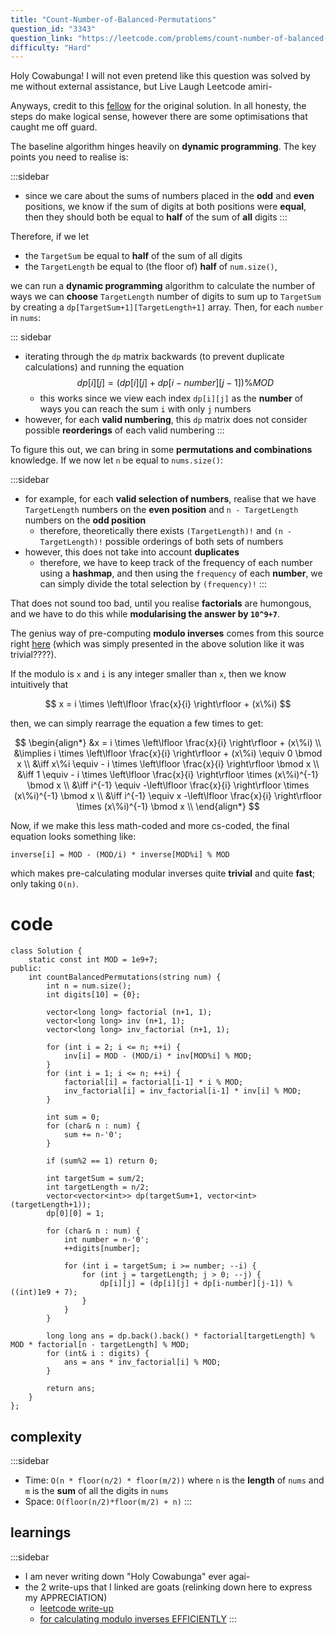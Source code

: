 ```yaml
---
title: "Count-Number-of-Balanced-Permutations"
question_id: "3343"
question_link: "https://leetcode.com/problems/count-number-of-balanced-permutations/"
difficulty: "Hard"
---
```


Holy Cowabunga! I will not even pretend like this question was solved by me without external assistance, but Live Laugh Leetcode amiri-

Anyways, credit to this [fellow](https://leetcode.com/problems/count-number-of-balanced-permutations/solutions/6726791/dp-combinatorics-step-by-step-with-images-example-walkthrough-c-python-java/?envType=daily-question&envId=2025-05-09)
for the original solution.
In all honesty, the steps do make logical sense, however there are some optimisations that caught me off guard.

The baseline algorithm hinges heavily on **dynamic programming**.
The key points you need to realise is:

:::sidebar
- since we care about the sums of numbers placed in the **odd** and **even** positions, we know if the sum of digits at both positions were **equal**, then they should both be equal to **half** of the sum of **all** digits
:::

Therefore,
if we let

- the `TargetSum` be equal to **half** of the sum of all digits
- the `TargetLength` be equal to (the floor of) **half** of `num.size()`,

we can run a **dynamic programming** algorithm to calculate the number of ways we can **choose** `TargetLength` number of digits to sum up to `TargetSum`
by creating a `dp[TargetSum+1][TargetLength+1]` array.
Then, for each `number` in `nums`:

::: sidebar
- iterating through the `dp` matrix backwards (to prevent duplicate calculations) and running the equation $$dp[i][j] = (dp[i][j] + dp[i-number][j-1]) \% MOD$$
    - this works since we view each index `dp[i][j]` as the **number** of ways you can reach the sum `i` with only `j` numbers
- however, for each **valid numbering**, this `dp` matrix does not consider possible **reorderings** of each valid numbering
:::

To figure this out, we can bring in some **permutations and combinations** knowledge.
If we now let `n` be equal to `nums.size()`:

:::sidebar
- for example, for each **valid selection of numbers**, realise that we have `TargetLength` numbers on the **even position** and `n - TargetLength` numbers on the **odd position**
    - therefore, theoretically there exists `(TargetLength)!` and `(n - TargetLength)!` possible orderings of both sets of numbers
- however, this does not take into account **duplicates**
    - therefore, we have to keep track of the frequency of each number using a **hashmap**, and then using the `frequency` of each **number**, we can simply divide the total selection by `(frequency)!`
:::

That does not sound too bad, until you realise **factorials** are humongous, and we have to do this while **modularising the answer by `10^9+7`**.

The genius way of pre-computing **modulo inverses** comes from this source right [here](https://codeforces.com/blog/entry/83075) (which was simply presented in the above solution like it was trivial????).

If the modulo is `x` and `i` is any integer smaller than `x`,
then we know intuitively that 

$$
x = i \times \left\lfloor \frac{x}{i} \right\rfloor + (x\%i)
$$

then, we can simply rearrage the equation a few times to get:

$$
\begin{align*}
&x = i \times \left\lfloor \frac{x}{i} \right\rfloor + (x\%i) \\
&\implies i \times \left\lfloor \frac{x}{i} \right\rfloor + (x\%i) \equiv 0 \bmod x \\
&\iff  x\%i \equiv - i \times \left\lfloor \frac{x}{i} \right\rfloor \bmod x \\
&\iff  1 \equiv - i \times \left\lfloor \frac{x}{i} \right\rfloor \times (x\%i)^{-1} \bmod x \\
&\iff  i^{-1} \equiv -\left\lfloor \frac{x}{i} \right\rfloor \times (x\%i)^{-1} \bmod x \\
&\iff  i^{-1} \equiv x -\left\lfloor \frac{x}{i} \right\rfloor \times (x\%i)^{-1} \bmod x \\
\end{align*}
$$

Now, if we make this less math-coded and more cs-coded, the final equation looks something like:

```
inverse[i] = MOD - (MOD/i) * inverse[MOD%i] % MOD
```

which makes pre-calculating modular inverses quite **trivial** and quite **fast**; only taking `O(n)`.

# cod<span>e</span>

```{.cpp}
class Solution {
    static const int MOD = 1e9+7;
public:
    int countBalancedPermutations(string num) {
        int n = num.size();
        int digits[10] = {0};

        vector<long long> factorial (n+1, 1);
        vector<long long> inv (n+1, 1);
        vector<long long> inv_factorial (n+1, 1);

        for (int i = 2; i <= n; ++i) {
            inv[i] = MOD - (MOD/i) * inv[MOD%i] % MOD;
        }
        for (int i = 1; i <= n; ++i) {
            factorial[i] = factorial[i-1] * i % MOD;
            inv_factorial[i] = inv_factorial[i-1] * inv[i] % MOD;
        }
        
        int sum = 0;
        for (char& n : num) {
            sum += n-'0';
        }

        if (sum%2 == 1) return 0;

        int targetSum = sum/2;
        int targetLength = n/2;
        vector<vector<int>> dp(targetSum+1, vector<int>(targetLength+1));
        dp[0][0] = 1;

        for (char& n : num) {
            int number = n-'0';
            ++digits[number];

            for (int i = targetSum; i >= number; --i) {
                for (int j = targetLength; j > 0; --j) {
                    dp[i][j] = (dp[i][j] + dp[i-number][j-1]) % ((int)1e9 + 7);
                }
            }
        }
        
        long long ans = dp.back().back() * factorial[targetLength] % MOD * factorial[n - targetLength] % MOD;
        for (int& i : digits) {
            ans = ans * inv_factorial[i] % MOD;
        }

        return ans;
    }
};
```

## complexit<span>y</span>

:::sidebar
- Time: `O(n * floor(n/2) * floor(m/2))` where `n` is the **length** of `nums` and `m` is the **sum** of all the digits in `nums`
- Space: `O(floor(n/2)*floor(m/2) + n)`
:::

## learning<span>s</span>

:::sidebar
- I am never writing down "Holy Cowabunga" ever agai-
- the 2 write-ups that I linked are goats (relinking down here to express my APPRECIATION)
    - [leetcode write-up](https://leetcode.com/problems/count-number-of-balanced-permutations/solutions/6726791/dp-combinatorics-step-by-step-with-images-example-walkthrough-c-python-java/?envType=daily-question&envId=2025-05-09)
    - [for calculating modulo inverses EFFICIENTLY](https://codeforces.com/blog/entry/83075)
:::

